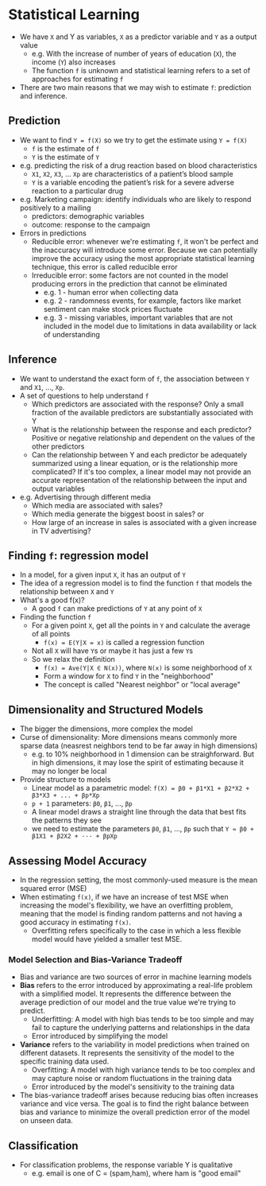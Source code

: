 # Statistical Learning

- We have `X` and Y as variables, `X` as a predictor variable and `Y` as a output value
  - e.g. With the increase of number of years of education (`X`), the income (`Y`) also increases
  - The function `f` is unknown and statistical learning refers to a set of approaches for estimating `f`
- There are two main reasons that we may wish to estimate `f`: prediction and inference.

## Prediction

- We want to find `Y = f(X)` so we try to get the estimate using `Y = f(X)`
  - `f` is the estimate of `f`
  - `Y` is the estimate of `Y`
- e.g. predicting the risk of a drug reaction based on blood characteristics
  - `X1`, `X2`, `X3`, ... `Xp` are characteristics of a patient’s blood sample
  - `Y` is a variable encoding the patient’s risk for a severe adverse reaction to a particular drug
- e.g. Marketing campaign: identify individuals who are likely to respond positively to a mailing
  - predictors: demographic variables
  - outcome: response to the campaign
- Errors in predictions
  - Reducible error: whenever we're estimating `f`, it won't be perfect and the inaccuracy will introduce some error. Because we can potentially improve the accuracy using the most appropriate statistical learning technique, this error is called reducible error
  - Irreducible error: some factors are not counted in the model producing errors in the prediction that cannot be eliminated
    - e.g. 1 - human error when collecting data
    - e.g. 2 - randomness events, for example, factors like market sentiment can make stock prices fluctuate
    - e.g. 3 - missing variables, important variables that are not included in the model due to limitations in data availability or lack of understanding

## Inference

- We want to understand the exact form of `f`, the association between `Y` and `X1`, ..., `Xp`.
- A set of questions to help understand `f`
  - Which predictors are associated with the response? Only a small fraction of the available predictors are substantially associated with Y
  - What is the relationship between the response and each predictor? Positive or negative relationship and dependent on the values of the other predictors
  - Can the relationship between Y and each predictor be adequately summarized using a linear equation, or is the relationship more complicated? If it's too complex, a linear model may not provide an accurate representation of the relationship between the input and output variables
- e.g. Advertising through different media
  - Which media are associated with sales?
  - Which media generate the biggest boost in sales? or
  - How large of an increase in sales is associated with a given increase in TV advertising?

## Finding `f`: regression model

- In a model, for a given input `X`, it has an output of `Y`
- The idea of a regression model is to find the function `f` that models the relationship between `X` and `Y`
- What's a good f(x)?
  - A good `f` can make predictions of `Y` at any point of `X`
- Finding the function `f`
  - For a given point `X`, get all the points in `Y` and calculate the average of all points
    - `f(x) = E(Y|X = x)` is called a regression function
  - Not all `X` will have `Y`s or maybe it has just a few `Y`s
  - So we relax the definition
    - `f(x) = Ave(Y|X ∈ N(x))`, where `N(x)` is some neighborhood of `X`
    - Form a window for `X` to find `Y` in the "neighborhood"
    - The concept is called "Nearest neighbor" or "local average"

## Dimensionality and Structured Models

- The bigger the dimensions, more complex the model
- Curse of dimensionality: More dimensions means commonly more sparse data (neasrest neighbors tend to be far away in high dimensions)
  - e.g. to 10% neighborhood in 1 dimension can be straighforward. But in high dimensions, it may lose the spirit of estimating because it may no longer be local
- Provide structure to models
  - Linear model as a parametric model: `f(X) = β0 + β1*X1 + β2*X2 + β3*X3 + ... + βp*Xp`
  - `p + 1` parameters: `β0`, `β1`, ..., `βp`
  - A linear model draws a straight line through the data that best fits the patterns they see
  - we need to estimate the parameters `β0`, `β1`, ..., `βp` such that `Y ≈ β0 + β1X1 + β2X2 + ··· + βpXp`

## Assessing Model Accuracy

- In the regression setting, the most commonly-used measure is the mean squared error (MSE)
- When estimating `f(x)`, if we have an increase of test MSE when increasing the model's flexibility, we have an overfitting problem, meaning that the model is finding random patterns and not having a good accuracy in estimating `f(x)`.
  - Overfitting refers specifically to the case in which a less flexible model would have yielded a smaller test MSE.

### Model Selection and Bias-Variance Tradeoff

- Bias and variance are two sources of error in machine learning models
- **Bias** refers to the error introduced by approximating a real-life problem with a simplified model. It represents the difference between the average prediction of our model and the true value we're trying to predict.
  - Underfitting: A model with high bias tends to be too simple and may fail to capture the underlying patterns and relationships in the data
  - Error introduced by simplifying the model
- **Variance** refers to the variability in model predictions when trained on different datasets. It represents the sensitivity of the model to the specific training data used.
  - Overfitting: A model with high variance tends to be too complex and may capture noise or random fluctuations in the training data
  - Error introduced by the model's sensitivity to the training data
- The bias-variance tradeoff arises because reducing bias often increases variance and vice versa. The goal is to find the right balance between bias and variance to minimize the overall prediction error of the model on unseen data.

## Classification

- For classification problems, the response variable Y is qualitative
  - e.g. email is one of C = (spam,ham), where ham is "good email"
